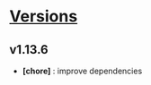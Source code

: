 # [Versions](https://github.com/Tracktor/react-utils/releases)

## v1.13.6
- **[chore]** : improve dependencies
